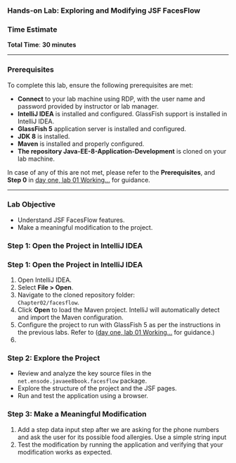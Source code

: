 ### Hands-on Lab: Exploring and Modifying JSF FacesFlow

### **Time Estimate**

**Total Time**: **30 minutes**

---

### Prerequisites

To complete this lab, ensure the following prerequisites are met:

- **Connect** to your lab machine using RDP, with the user name and password provided by instructor or lab manager.
- **IntelliJ IDEA** is installed and configured. GlassFish support is installed in IntelliJ IDEA.
- **GlassFish 5** application server is installed and configured.
- **JDK 8** is installed.
- **Maven** is installed and properly configured.
- **The repository Java-EE-8-Application-Development** is cloned on your lab machine.

In case of any of this are not met, please refer to the **Prerequisites**, and **Step 0** in [day one, lab 01 Working...](../day-01/01%20Working%20with%20a%20Simple%20JSF%20form%20Project.md) for guidance.

---

### Lab Objective

- Understand JSF FacesFlow features.
- Make a meaningful modification to the project.

### **Step 1: Open the Project in IntelliJ IDEA**

### Step 1: Open the Project in IntelliJ IDEA

1.  Open IntelliJ IDEA.
2.  Select **File > Open**.
3.  Navigate to the cloned repository folder:  
    `Chapter02/facesflow`.
4.  Click **Open** to load the Maven project. IntelliJ will automatically detect and import the Maven configuration.
5.  Configure the project to run with GlassFish 5 as per the instructions in the previous labs. Refer to ([day one, lab 01 Working...](../day-01/01%20Working%20with%20a%20Simple%20JSF%20form%20Project.md) for guidance.)
6.

### **Step 2: Explore the Project**

- Review and analyze the key source files in the `net.ensode.javaee8book.facesflow` package.
- Explore the structure of the project and the JSF pages.
- Run and test the application using a browser.

### **Step 3: Make a Meaningful Modification**

1.  Add a step data input step after we are asking for the phone numbers and ask the user for its possible food allergies. Use a simple string input
2.  Test the modification by running the application and verifying that your modification works as expected.
